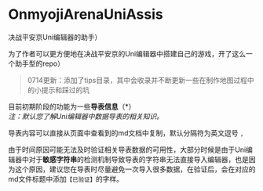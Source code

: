 # OnmyojiArenaUniAssis
决战平安京Uni编辑器的助手）

为了作者可以更方便地在决战平安京的Uni编辑器中搭建自己的游戏，开了这么一个助手型的repo）

> 0714更新：添加了tips目录，其中会收录并不断更新一些在制作地图过程中的小提示和踩过的坑

目前初期阶段的功能为一些**导表信息**（*）  
*注：默认您了解Uni编辑器中数据导表的相关知识。*


导表内容可以直接从页面中查看到的md文档中复制，默认分隔符为英文逗号 `,`


由于时间原因可能无法及时验证相关导表数据的可用性，大部分时候是由于Uni编辑器中对于**敏感字符串**的检测机制导致导表的字符串无法直接导入编辑器，也是因为这个原因，建议您在导表时尽量避免一次导入很多数据，在验证后，会在对应的md文件标题中添加`【已验证】`的字样。
